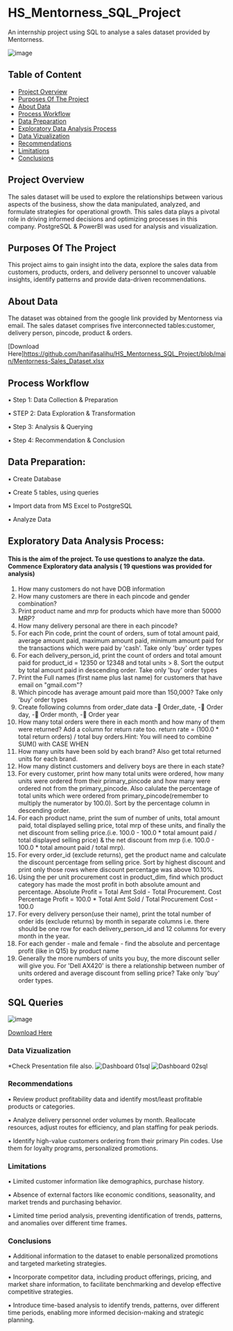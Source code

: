 # HS_Mentorness_SQL_Project

An internship project using SQL to analyse a sales dataset provided by Mentorness.

![image](https://github.com/hanifasalihu/HS_Mentorness_SQL_Project/assets/157046638/001a94d9-df2f-4efe-be12-9ea78b24dc5c)


## Table of Content

- [ Project Overview](#project-overview)
- [ Purposes Of The Project](#purposes-of-the-project)
- [About Data](#about-data)
- [Process Workflow](Process-Workflow)
- [Data Preparation](Data-Preparation)
- [Exploratory Data Analysis Process](#exploratory-data-analysis-process)
- [Data Vizualization](#data-vizualization)
- [Recommendations](#recommendations)
- [Limitations](#limitations)
- [Conclusions](#conclusions)


## Project Overview

The sales dataset will be used to explore the relationships between various aspects of the business, show the data manipulated, analyzed, and formulate strategies for operational growth.
This sales data plays a pivotal role in driving informed decisions and optimizing processes in this company. 
PostgreSQL & PowerBI was used for analysis and visualization.


## Purposes Of The Project

This project aims to gain insight into the data, explore the sales data from customers, products, orders, and delivery personnel to uncover valuable insights, identify patterns and provide data-driven recommendations. 

## About Data

The dataset was obtained from the google link provided by Mentorness via email. The sales dataset comprises five interconnected tables:customer, delivery person, pincode, product & orders.

[Download Here]https://github.com/hanifasalihu/HS_Mentorness_SQL_Project/blob/main/Mentorness-Sales_Dataset.xlsx


## Process Workflow

▪ Step 1: Data Collection & Preparation

▪ STEP 2: Data Exploration & Transformation

▪ Step 3: Analysis & Querying

▪ Step 4: Recommendation & Conclusion


 ## **Data Preparation:**  

▪ Create Database

▪ Create 5 tables, using queries

▪ Import data from MS Excel to PostgreSQL

▪ Analyze Data



## **Exploratory Data Analysis Process:** 
#### This is the aim of the project. To use questions to analyze the data. Commence Exploratory data analysis ( 19 questions was provided for analysis)


1.  How many customers do not have DOB information
2.  How many customers are there in each pincode and gender combination?
3.  Print product name and mrp for products which have more than 50000 MRP?
4.  How many delivery personal are there in each pincode?
5.  For each Pin code, print the count of orders, sum of total amount paid, average amount paid,
    maximum amount paid, minimum amount paid for the transactions which were paid by 'cash'. Take only 'buy' order types
6.  For each delivery_person_id, print the count of orders and total amount paid for product_id = 12350 or 12348 and total units > 8. Sort the output by total amount paid       in descending order. Take only 'buy' order        types
7.  Print the Full names (first name plus last name) for customers that have email on "gmail.com"?
8.  Which pincode has average amount paid more than 150,000? Take only 'buy' order types
9.  Create following columns from order_date data - Order_date, - Order day, - Order month, - Order year
10. How many total orders were there in each month and how many of them were returned? Add a column for return rate too.
    return rate = (100.0 * total return orders) / total buy orders.Hint: You will need to combine SUM() with CASE WHEN
11. How many units have been sold by each brand? Also get total returned units for each brand.
12. How many distinct customers and delivery boys are there in each state?
13. For every customer, print how many total units were ordered, how many units were ordered from their primary_pincode and how many were ordered not from the
    primary_pincode. Also calulate the percentage of total units which were ordered from primary_pincode(remember to multiply the numerator by 100.0).
    Sort by the percentage column in descending order.
14. For each product name, print the sum of number of units, total amount paid, total displayed selling price, total mrp of these units, 
    and finally the net discount from selling price.(i.e. 100.0 - 100.0 * total amount paid / total displayed selling price) &
    the net discount from mrp (i.e. 100.0 - 100.0 * total amount paid / total mrp).
15. For every order_id (exclude returns), get the product name and calculate the discount percentage from selling price. 
    Sort by highest discount and print only those rows where discount percentage was above 10.10%.
16. Using the per unit procurement cost in product_dim, find which product category has made the most profit in both absolute amount and percentage. Absolute Profit =           Total Amt Sold - Total Procurement. Cost          Percentage Profit = 100.0 * Total Amt Sold / Total Procurement Cost - 100.0
17. For every delivery person(use their name), print the total number of order ids (exclude returns) by month in separate columns
    i.e. there should be one row for each delivery_person_id and 12 columns for every month in the year.
18. For each gender - male and female - find the absolute and percentage profit (like in Q15) by product name
19. Generally the more numbers of units you buy, the more discount seller will give you.
    For 'Dell AX420' is there a relationship between number of units ordered and average discount from selling price? Take only 'buy' order types.


## SQL Queries

![image](https://github.com/hanifasalihu/HS_Mentorness_SQL_Project/assets/157046638/27280120-00fc-400b-b9f7-8fe0c89631f5)

[Download Here](https://github.com/hanifasalihu/HS_Mentorness_SQL_Project/blob/main/Mentorness_SalesDatabse_SQL_Query.sql)


### Data Vizualization
 *Check Presentation file also.
 ![Dashboard 01sql](https://github.com/hanifasalihu/HS_Mentorness_SQL_Project/assets/157046638/0e49b366-910d-42e8-9425-27655905d830)
 ![Dashboard 02sql](https://github.com/hanifasalihu/HS_Mentorness_SQL_Project/assets/157046638/8708a8a8-e22e-47f6-a72b-a592620a2ce6)


### Recommendations

▪ Review product profitability data and identify most/least profitable products or categories.

▪ Analyze delivery personnel order volumes by month. Reallocate resources, adjust routes for efficiency, and plan staffing for peak periods.

▪ Identify high-value customers ordering from their primary Pin codes. Use them for loyalty programs, personalized promotions.


### Limitations

▪ Limited customer information like demographics, purchase history.

▪ Absence of external factors like economic conditions, seasonality, and market trends and purchasing behavior.

▪ Limited time period analysis, preventing identification of trends, patterns, and anomalies over different time frames.


### Conclusions

▪ Additional information to the dataset to enable personalized promotions and targeted marketing strategies.

▪ Incorporate competitor data, including product offerings, pricing, and market share information, to facilitate benchmarking and develop effective competitive strategies.

▪ Introduce time-based analysis to identify trends, patterns, over different time periods, enabling more informed decision-making and strategic planning.



